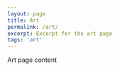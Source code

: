 ```yaml
---
layout: page
title: Art
permalink: /art/
excerpt: Excerpt for the art page
tags: 'art'
---
```


Art page content
